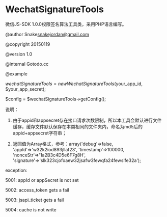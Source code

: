 # WechatSignatureTools
微信JS-SDK 1.0.0权限签名算法工具类，采用PHP语言编写。

@author Snake<snakejordan@gmail.com>

@copyright 20150119

@version 1.0

@internal Gotodo.cc

@example

$wechatSignatureTools = new WechatSignatureTools($your_app_id, $your_app_secret);

$config = $wechatSignatureTools->getConfig();

说明：

1. 由于appid和appsecret存在接口请求次数限制，所以本工具会默认进行文件缓存，缓存文件默认保存在本类相同的文件夹内，命名为md5后的appid+appsecret字符串；

2. 返回值为Array格式，参考：array('debug'=>false, 'appId'=>'w32k2iod893jllaf23', 'timestamp'=>100000, 'nonceStr'=>'1a2B3c4D5e6F7g8H', 'signature'=>'slk323cjofoaew32jsafw3fewqfa24fewslfe32a');

exception:

5001: appId or appSecret is not set

5002: access_token gets a fail

5003: jsapi_ticket gets a fail

5004: cache is not write
